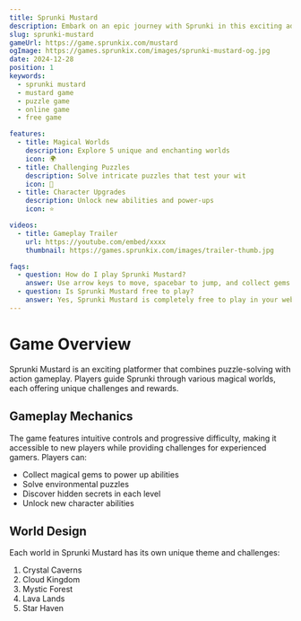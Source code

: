 ```yaml
---
title: Sprunki Mustard
description: Embark on an epic journey with Sprunki in this exciting adventure game. Explore magical worlds, solve puzzles, and collect treasures.
slug: sprunki-mustard
gameUrl: https://game.sprunkix.com/mustard
ogImage: https://games.sprunkix.com/images/sprunki-mustard-og.jpg
date: 2024-12-28
position: 1
keywords:
  - sprunki mustard
  - mustard game
  - puzzle game
  - online game
  - free game

features:
  - title: Magical Worlds
    description: Explore 5 unique and enchanting worlds
    icon: 🌍
  - title: Challenging Puzzles
    description: Solve intricate puzzles that test your wit
    icon: 🧩
  - title: Character Upgrades
    description: Unlock new abilities and power-ups
    icon: ⭐

videos:
  - title: Gameplay Trailer
    url: https://youtube.com/embed/xxxx
    thumbnail: https://games.sprunkix.com/images/trailer-thumb.jpg

faqs:
  - question: How do I play Sprunki Mustard?
    answer: Use arrow keys to move, spacebar to jump, and collect gems to progress through levels.
  - question: Is Sprunki Mustard free to play?
    answer: Yes, Sprunki Mustard is completely free to play in your web browser.
---
```


# Game Overview

Sprunki Mustard is an exciting platformer that combines puzzle-solving with action gameplay. Players guide Sprunki through various magical worlds, each offering unique challenges and rewards.

## Gameplay Mechanics

The game features intuitive controls and progressive difficulty, making it accessible to new players while providing challenges for experienced gamers. Players can:

- Collect magical gems to power up abilities
- Solve environmental puzzles
- Discover hidden secrets in each level
- Unlock new character abilities

## World Design

Each world in Sprunki Mustard has its own unique theme and challenges:

1. Crystal Caverns
2. Cloud Kingdom
3. Mystic Forest
4. Lava Lands
5. Star Haven
